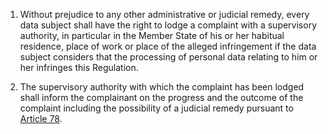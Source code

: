 1. Without prejudice to any other administrative or judicial remedy, every data subject shall have the right to lodge a complaint with a supervisory authority, in particular in the Member State of his or her habitual residence, place of work or place of the alleged infringement if the data subject considers that the processing of personal data relating to him or her infringes this Regulation.

2. The supervisory authority with which the complaint has been lodged shall inform the complainant on the progress and the outcome of the complaint including the possibility of a judicial remedy pursuant to [Article 78](/gdpr/articles/78-right-to-judicial-remedy/).
